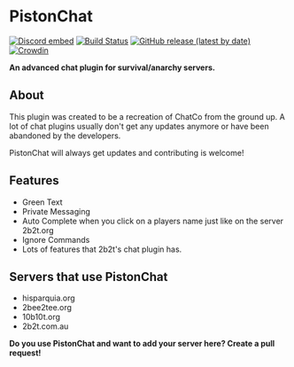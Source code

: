 # PistonChat
[![Discord embed](https://discordapp.com/api/guilds/739784741124833301/embed.png)](https://discord.gg/CDrcxzH)
[![Build Status](https://ci.codemc.io/buildStatus/icon?job=AlexProgrammerDE%2FPistonChat)](https://ci.codemc.io/job/AlexProgrammerDE/job/PistonChat/)
[![GitHub release (latest by date)](https://img.shields.io/github/v/release/AlexProgrammerDE/PistonChat)](https://github.com/AlexProgrammerDE/PistonChat/releases)
[![Crowdin](https://badges.crowdin.net/pistonchat/localized.svg)](https://crowdin.com/project/pistonchat)

**An advanced chat plugin for survival/anarchy servers.**

## About
This plugin was created to be a recreation of ChatCo from the ground up.
A lot of chat plugins usually don't get any updates anymore or have been abandoned by the developers. 

PistonChat will always get updates and contributing is welcome!

## Features
* Green Text
* Private Messaging
* Auto Complete when you click on a players name just like on the server 2b2t.org
* Ignore Commands
* Lots of features that 2b2t's chat plugin has.

## Servers that use PistonChat
* hisparquia.org
* 2bee2tee.org
* 10b10t.org
* 2b2t.com.au

**Do you use PistonChat and want to add your server here? Create a pull request!**

